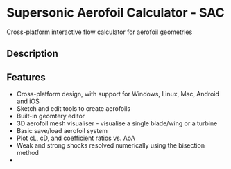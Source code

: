 # Supersonic Aerofoil Calculator - SAC
Cross-platform interactive flow calculator for aerofoil geometries

## Description




## Features

 - Cross-platform design, with support for Windows, Linux, Mac, Android and iOS
 - Sketch and edit tools to create aerofoils
 - Built-in geomtery editor
 - 3D aerofoil mesh visualiser - visualise a single blade/wing or a turbine
 - Basic save/load aerofoil system
 - Plot cL, cD, and coefficient ratios vs. AoA
 - Weak and strong shocks resolved numerically using the bisection method
 - 
 
 
 
